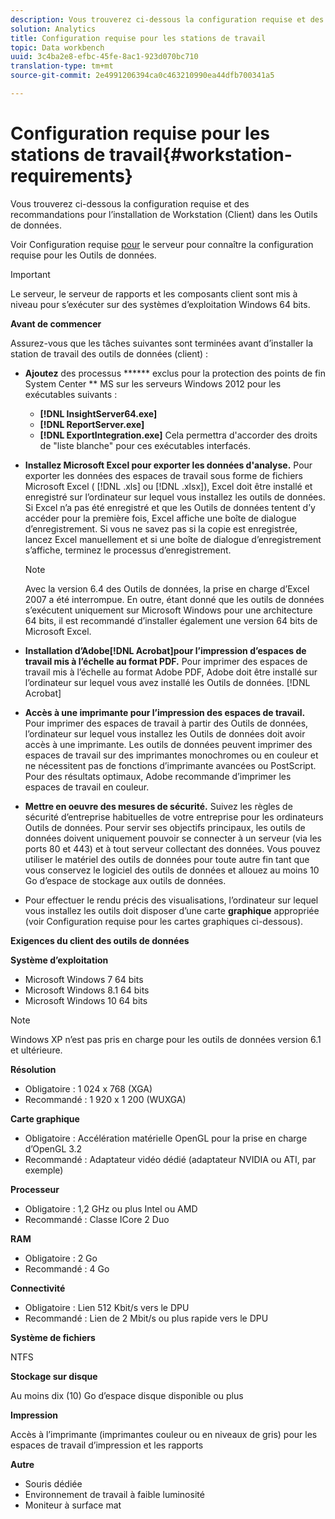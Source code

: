 ```yaml
---
description: Vous trouverez ci-dessous la configuration requise et des recommandations pour l’installation de Workstation (Client) dans les Outils de données.
solution: Analytics
title: Configuration requise pour les stations de travail
topic: Data workbench
uuid: 3c4ba2e8-efbc-45fe-8ac1-923d070bc710
translation-type: tm+mt
source-git-commit: 2e4991206394ca0c463210990ea44dfb700341a5

---
```



# Configuration requise pour les stations de travail{#workstation-requirements}

Vous trouverez ci-dessous la configuration requise et des recommandations pour l’installation de Workstation (Client) dans les Outils de données.

Voir Configuration requise [pour](https://docs.adobe.com/help/en/data-workbench/using/server-admin-install/c-msr-server.html) le serveur pour connaître la configuration requise pour les Outils de données.

>[!IMPORTANT]
>
>Le serveur, le serveur de rapports et les composants client sont mis à niveau pour s’exécuter sur des systèmes d’exploitation Windows 64 bits.

**Avant de commencer**

Assurez-vous que les tâches suivantes sont terminées avant d’installer la station de travail des outils de données (client) :

* **Ajoutez** des processus ****** exclus pour la protection des points de fin System Center ** MS sur les serveurs Windows 2012 pour les exécutables suivants :

   * **[!DNL InsightServer64.exe]**
   * **[!DNL ReportServer.exe]**
   * **[!DNL ExportIntegration.exe]**
   Cela permettra d&#39;accorder des droits de &quot;liste blanche&quot; pour ces exécutables interfacés.

* **Installez Microsoft Excel pour exporter les données d&#39;analyse.** Pour exporter les données des espaces de travail sous forme de fichiers Microsoft Excel ( [!DNL .xls] ou [!DNL .xlsx]), Excel doit être installé et enregistré sur l’ordinateur sur lequel vous installez les outils de données. Si Excel n’a pas été enregistré et que les Outils de données tentent d’y accéder pour la première fois, Excel affiche une boîte de dialogue d’enregistrement. Si vous ne savez pas si la copie est enregistrée, lancez Excel manuellement et si une boîte de dialogue d’enregistrement s’affiche, terminez le processus d’enregistrement.

   >[!NOTE]
   >
   >Avec la version 6.4 des Outils de données, la prise en charge d’Excel 2007 a été interrompue. En outre, étant donné que les outils de données s’exécutent uniquement sur Microsoft Windows pour une architecture 64 bits, il est recommandé d’installer également une version 64 bits de Microsoft Excel.

* **Installation d’Adobe[!DNL Acrobat]pour l’impression d’espaces de travail mis à l’échelle au format PDF.** Pour imprimer des espaces de travail mis à l’échelle au format Adobe PDF, Adobe doit être installé sur l’ordinateur sur lequel vous avez installé les Outils de données. [!DNL Acrobat]

* **Accès à une imprimante pour l’impression des espaces de travail.** Pour imprimer des espaces de travail à partir des Outils de données, l’ordinateur sur lequel vous installez les Outils de données doit avoir accès à une imprimante. Les outils de données peuvent imprimer des espaces de travail sur des imprimantes monochromes ou en couleur et ne nécessitent pas de fonctions d’imprimante avancées ou PostScript. Pour des résultats optimaux, Adobe recommande d’imprimer les espaces de travail en couleur.
* **Mettre en oeuvre des mesures de sécurité.** Suivez les règles de sécurité d’entreprise habituelles de votre entreprise pour les ordinateurs Outils de données. Pour servir ses objectifs principaux, les outils de données doivent uniquement pouvoir se connecter à un serveur (via les ports 80 et 443) et à tout serveur collectant des données. Vous pouvez utiliser le matériel des outils de données pour toute autre fin tant que vous conservez le logiciel des outils de données et allouez au moins 10 Go d’espace de stockage aux outils de données.
* Pour effectuer le rendu précis des visualisations, l’ordinateur sur lequel vous installez les outils doit disposer d’une carte **graphique** appropriée (voir Configuration requise pour les cartes graphiques ci-dessous).

**Exigences du client des outils de données**

**Système d’exploitation**

* Microsoft Windows 7 64 bits
* Microsoft Windows 8.1 64 bits
* Microsoft Windows 10 64 bits

>[!NOTE]
>
>Windows XP n’est pas pris en charge pour les outils de données version 6.1 et ultérieure.

**Résolution**

* Obligatoire : 1 024 x 768 (XGA)
* Recommandé : 1 920 x 1 200 (WUXGA)

**Carte graphique**

* Obligatoire : Accélération matérielle OpenGL pour la prise en charge d’OpenGL 3.2
* Recommandé : Adaptateur vidéo dédié (adaptateur NVIDIA ou ATI, par exemple)

**Processeur**

* Obligatoire : 1,2 GHz ou plus Intel ou AMD
* Recommandé : Classe ICore 2 Duo

**RAM**

* Obligatoire : 2 Go
* Recommandé : 4 Go

**Connectivité**

* Obligatoire : Lien 512 Kbit/s vers le DPU
* Recommandé : Lien de 2 Mbit/s ou plus rapide vers le DPU

**Système de fichiers**

NTFS

**Stockage sur disque**

Au moins dix (10) Go d’espace disque disponible ou plus

**Impression**

Accès à l’imprimante (imprimantes couleur ou en niveaux de gris) pour les espaces de travail d’impression et les rapports

**Autre**

* Souris dédiée
* Environnement de travail à faible luminosité
* Moniteur à surface mat

